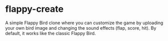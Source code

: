 # flappy-create
A simple Flappy Bird clone where you can customize the game by uploading your own bird image  and changing the sound effects (flap, score, hit). By default, it works like the classic Flappy Bird.
